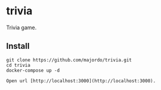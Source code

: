# trivia
Trivia game.

## Install
    git clone https://github.com/majordo/trivia.git
    cd trivia
    docker-compose up -d

    Open url [http://localhost:3000](http://localhost:3000). 


    
